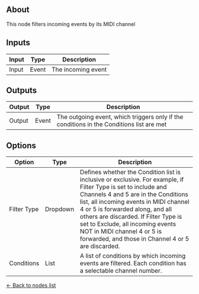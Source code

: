## About
This node filters incoming events by its MIDI channel

## Inputs
Input | Type | Description
------------ | ------|-------
Input | Event | The incoming event

## Outputs
Output | Type| Description
------------ | -------|------
Output | Event | The outgoing event, which triggers only if the conditions in the Conditions list are met

## Options
Option | Type | Description
------------ | -------|------
Filter Type | Dropdown | Defines whether the Condition list is inclusive or exclusive. For example, if Filter Type is set to include and Channels 4 and 5 are in the Conditions list, all incoming events in MIDI channel 4 or 5 is forwarded along, and all others are discarded. If Filter Type is set to Exclude, all incoming events NOT in MIDI channel 4 or 5 is forwarded, and those in Channel 4 or 5 are discarded.
Conditions | List | A list of conditions by which incoming events are filtered. Each condition has a selectable channel number.

[<- Back to nodes list](Nodes)
